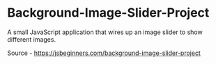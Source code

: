 # Background-Image-Slider-Project
A small JavaScript application that wires up an image slider to show different images.

Source - https://jsbeginners.com/background-image-slider-project

